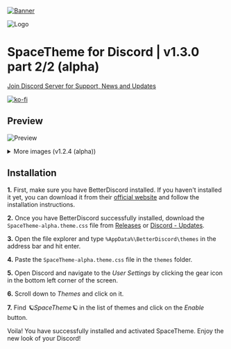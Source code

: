[![Banner](https://media.discordapp.net/attachments/1107274994288959510/1107655839889768448/image.png)](https://github.com/SpaceEnergy/SpaceTheme-Steam)

![Logo](https://cdn.discordapp.com/attachments/1107274994288959510/1145273484990234654/Group_165.png)
# SpaceTheme for Discord | v1.3.0 part 2/2 (alpha)
[Join Discord Server for Support, News and Updates](https://discord.gg/7Zv8Xz3Vzn)

[![ko-fi](https://ko-fi.com/img/githubbutton_sm.svg)](https://ko-fi.com/spaceenergy)

## Preview
![Preview](https://cdn.discordapp.com/attachments/1107274994288959510/1147897252224974868/Frame_11.png)
<details>
  <summary>More images (v1.2.4 (alpha))</summary>
  <h3>Chat</h3>
  <img src="https://cdn.discordapp.com/attachments/1107274994288959510/1145266438832132106/Frame_9.png">
  <h3>Forum (WIP)</h3>
  <img src="https://cdn.discordapp.com/attachments/1107274994288959510/1145265542362562661/Frame_8.png">
  <h3>100% Settings width</h3>
  <img src="https://cdn.discordapp.com/attachments/1107274994288959510/1145265541536284722/Frame_10.png">
</details>

## Installation
**1.** First, make sure you have BetterDiscord installed. If you haven't installed it yet, you can download it from their [official website](https://betterdiscord.app) and follow the installation instructions.

**2.** Once you have BetterDiscord successfully installed, download the `SpaceTheme-alpha.theme.css` file from [Releases](https://github.com/SpaceEnergy/SpaceTheme-Discord/releases) or [⁠Discord - Updates](https://discord.com/channels/1104516050537685144/1104523460052520980).

**3.** Open the file explorer and type `%AppData%\BetterDiscord\themes` in the address bar and hit enter.

**4.** Paste the `SpaceTheme-alpha.theme.css` file in the `themes` folder.

**5.** Open Discord and navigate to the *User Settings* by clicking the gear icon in the bottom left corner of the screen.

**6.** Scroll down to *Themes* and click on it.

**7.** Find *🪐SpaceTheme🪐* in the list of themes and click on the *Enable* button.

Voila! You have successfully installed and activated SpaceTheme. Enjoy the new look of your Discord!
